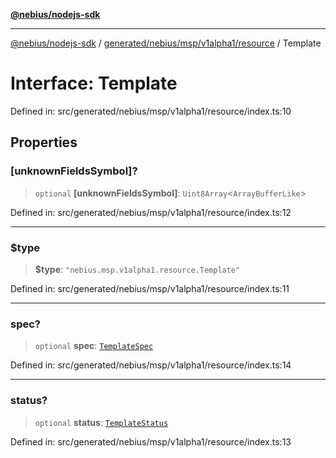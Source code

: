 [**@nebius/nodejs-sdk**](../../../../../../README.md)

***

[@nebius/nodejs-sdk](../../../../../../README.md) / [generated/nebius/msp/v1alpha1/resource](../README.md) / Template

# Interface: Template

Defined in: src/generated/nebius/msp/v1alpha1/resource/index.ts:10

## Properties

### \[unknownFieldsSymbol\]?

> `optional` **\[unknownFieldsSymbol\]**: `Uint8Array`\<`ArrayBufferLike`\>

Defined in: src/generated/nebius/msp/v1alpha1/resource/index.ts:12

***

### $type

> **$type**: `"nebius.msp.v1alpha1.resource.Template"`

Defined in: src/generated/nebius/msp/v1alpha1/resource/index.ts:11

***

### spec?

> `optional` **spec**: [`TemplateSpec`](TemplateSpec.md)

Defined in: src/generated/nebius/msp/v1alpha1/resource/index.ts:14

***

### status?

> `optional` **status**: [`TemplateStatus`](TemplateStatus.md)

Defined in: src/generated/nebius/msp/v1alpha1/resource/index.ts:13
